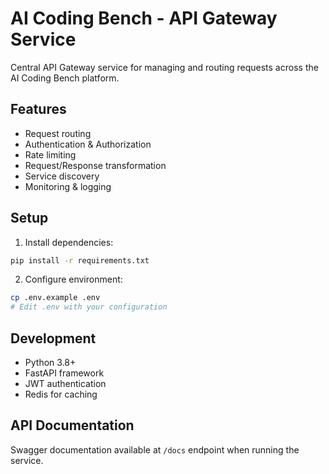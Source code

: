 # AI Coding Bench - API Gateway Service

Central API Gateway service for managing and routing requests across the AI Coding Bench platform.

## Features
- Request routing
- Authentication & Authorization
- Rate limiting
- Request/Response transformation
- Service discovery
- Monitoring & logging

## Setup
1. Install dependencies:
```bash
pip install -r requirements.txt
```

2. Configure environment:
```bash
cp .env.example .env
# Edit .env with your configuration
```

## Development
- Python 3.8+
- FastAPI framework
- JWT authentication
- Redis for caching

## API Documentation
Swagger documentation available at `/docs` endpoint when running the service. 